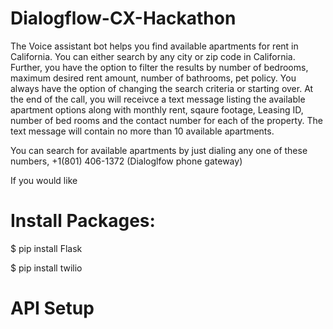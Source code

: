 # Dialogflow-CX-Hackathon
The Voice assistant bot helps you find available apartments for rent in California. You can either search by any city or zip code in California. Further, you have the option to filter the results by number of bedrooms, maximum desired rent amount, number of bathrooms, pet policy. You always have the option of changing the search criteria or starting over. At the end of the  call, you will receivce a text message listing the available apartment options along with monthly rent, sqaure footage, Leasing ID, number of bed rooms and the contact number for each of the property. The text message will contain no more than 10 available apartments.

You can search for available apartments by just dialing any one of these numbers,
+1(801) 406-1372 (Dialoglfow phone gateway)

If you would like
# Install Packages:

$ pip install Flask

$ pip install twilio

# API Setup

 
